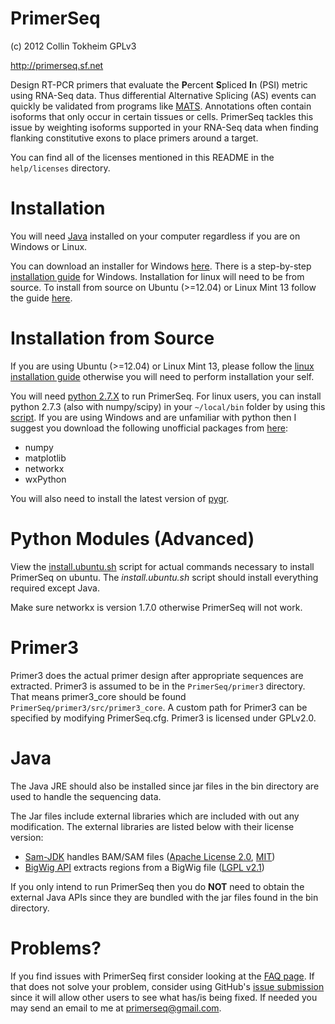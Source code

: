 PrimerSeq
=========

(c) 2012 Collin Tokheim GPLv3

http://primerseq.sf.net

Design RT-PCR primers that evaluate the **P**ercent **S**pliced **I**n (PSI) metric using RNA-Seq data.
Thus differential Alternative Splicing (AS) events can quickly be validated from programs like [MATS](http://rnaseq-mats.sourceforge.net/).
Annotations often contain isoforms that only occur in
certain tissues or cells. PrimerSeq tackles this issue by weighting
isoforms supported in your RNA-Seq data when finding
flanking constitutive exons to place primers around a target.

You can find all of the licenses mentioned in this README in the `help/licenses` directory.

Installation
============

You will need [Java](http://www.oracle.com/technetwork/java/javase/downloads/java-se-jre-7-download-432155.html)
installed on your computer regardless if you are on Windows or Linux.

You can download an installer for Windows [here](http://sourceforge.net/projects/primerseq/files/PrimerSeq/). There is a step-by-step [installation guide](http://primerseq.sourceforge.net/windows.html) for Windows. Installation for linux will need to be from source. To install from source on Ubuntu (>=12.04) or Linux Mint 13 follow the guide [here](http://primerseq.sourceforge.net/linux.html).

Installation from Source
========================

If you are using Ubuntu (>=12.04) or Linux Mint 13, please follow the [linux installation guide](http://primerseq.sourceforge.net/linux.html) otherwise you will need to perform installation your self.

You will need [python 2.7.X](http://www.python.org/download/releases/2.7/) to run PrimerSeq. For linux
users, you can install python 2.7.3 (also with numpy/scipy) in your ```~/local/bin``` folder by using this [script](https://gist.github.com/4507404).
If you are using Windows and are unfamiliar with python then I suggest you download the following
unofficial packages from [here](http://www.lfd.uci.edu/~gohlke/pythonlibs/):

* numpy
* matplotlib
* networkx
* wxPython

You will also need to install the latest version of [pygr](http://code.google.com/p/pygr/downloads/list).

Python Modules (Advanced)
=========================

View the [install.ubuntu.sh](https://github.com/ctokheim/PrimerSeq/blob/master/install.ubuntu.sh) script for actual commands necessary to install PrimerSeq on ubuntu. The *install.ubuntu.sh* script should install everything required except Java.

Make sure networkx is version 1.7.0 otherwise PrimerSeq will not work.

Primer3
=======

Primer3 does the actual primer design after appropriate sequences are extracted.
Primer3 is assumed to be in the `PrimerSeq/primer3`
directory. That means primer3_core should be found `PrimerSeq/primer3/src/primer3_core`.
A custom path for Primer3 can be specified by modifying PrimerSeq.cfg. Primer3 is licensed
under GPLv2.0.

Java
====

The Java JRE should also be installed since jar files in the bin directory
are used to handle the sequencing data.

The Jar files include external libraries which are included with out any modification.
The external libraries are listed below with their license version:

* [Sam-JDK](http://picard.sourceforge.net/) handles BAM/SAM files ([Apache License 2.0](http://www.apache.org/licenses/LICENSE-2.0.html), [MIT](http://opensource.org/licenses/MIT))
* [BigWig API](http://code.google.com/p/bigwig/) extracts regions from a BigWig file ([LGPL v2.1](http://www.gnu.org/licenses/lgpl-2.1.html))

If you only intend to run PrimerSeq then you do **NOT** need to obtain the external Java APIs since they are bundled with the jar files found in the bin directory.

Problems?
=========

If you find issues with PrimerSeq first consider looking at the [FAQ page](http://primerseq.sf.net/faq.html).
If that does not solve your problem, consider using GitHub's [issue submission](https://github.com/ctokheim/PrimerSeq/issues) since it will allow other users to see what has/is being fixed.
If needed you may send an email to me at primerseq@gmail.com.

